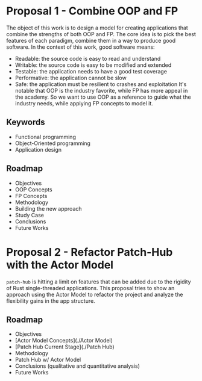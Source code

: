 # Proposal 1 - Combine OOP and FP

The object of this work is to design a model for creating applications that combine the strengths of both OOP and FP. The core idea is to pick the best features of each paradigm, combine them in a way to produce good software.
In the context of this work, good software means:

- Readable: the source code is easy to read and understand
- Writable: the source code is easy to be modified and extended
- Testable: the application needs to have a good test coverage
- Performative: the application cannot be slow
- Safe: the application must be resilient to crashes and exploitation
  It's notable that OOP is the industry favorite, while FP has more appeal in the academy. So we want to use OOP as a reference to guide what the industry needs, while applying FP concepts to model it.

## Keywords

- Functional programming
- Object-Oriented programming
- Application design

## Roadmap

- Objectives
- OOP Concepts
- FP Concepts
- Methodology
- Building the new approach
- Study Case
- Conclusions
- Future Works

# Proposal 2 - Refactor Patch-Hub with the Actor Model

`patch-hub` is hitting a limit on features that can be added due to the rigidity
of Rust single-threaded applications. This proposal tries to show an approach using
the Actor Model to refactor the project and analyze the flexibility gains in the app
structure.

## Roadmap

- Objectives
- [Actor Model Concepts](./Actor Model)
- [Patch Hub Current Stage](./Patch Hub)
- Methodology
- Patch Hub w/ Actor Model
- Conclusions (qualitative and quantitative analysis)
- Future Works
